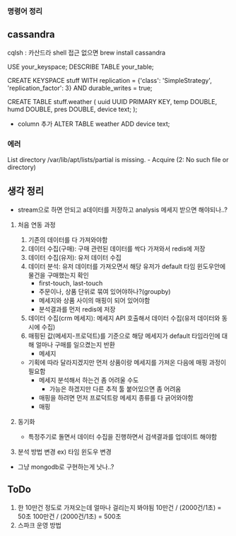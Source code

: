 ### 명령어 정리

## cassandra

cqlsh <host> <port> : 카산드라 shell 접근 없으면 brew install cassandra

USE your_keyspace;
DESCRIBE TABLE your_table;

CREATE KEYSPACE stuff
WITH replication = {'class': 'SimpleStrategy', 'replication_factor': 3}
AND durable_writes = true;

CREATE TABLE stuff.weather (
uuid UUID PRIMARY KEY,
temp DOUBLE,
humd DOUBLE,
pres DOUBLE,
device text;
);

- column 추가
  ALTER TABLE weather ADD device text;

### 에러

List directory /var/lib/apt/lists/partial is missing. - Acquire (2: No such file or directory)

## 생각 정리

- stream으로 하면 안되고 a데이터를 저장하고 analysis 메세지 받으면 해야되나..?

1. 처음 연동 과정

   1. 기존의 데이터를 다 가져와야함
   1. 데이터 수집(구매): 구매 관련된 데이터를 싹다 가져와서 redis에 저장
   1. 데이터 수집(유저): 유저 데이터 수집
   1. 데이터 분석: 유저 데이터를 가져오면서 해당 유저가 default 타임 윈도우안에 물건을 구매했는지 확인
      - first-touch, last-touch
      - 주문이나, 상품 단위로 묶여 있어야하나?(groupby)
      - 메세지와 상품 사이의 매핑이 되어 있어야함
      - 분석결과를 먼저 redis에 저장
   1. 데이터 수집(crm 메세지): 메세지 API 호출해서 데이터 수집(유저 데이터와 동시에 수집)
   1. 매핑된 값(메세지-프로덕트)를 기준으로 해당 메세지가 default 타임라인에 대해 얼마나 구매를 일으켰는지 반환
      - 메세지

   - 기획에 따라 달라지겠지만 먼저 상품이랑 메세지를 가져온 다음에 매핑 과정이 필요함
     - 메세지 분석해서 하는건 좀 어려울 수도
       - 가능은 하겠지만 다른 추적 툴 붙어있으면 좀 어려움
     - 매핑을 하려면 먼저 프로덕트랑 메세지 종류를 다 긁어와야함
     - 매핑

2. 동기화
   - 특정주기로 돌면서 데이터 수집을 진행하면서 검색결과를 업데이트 해야함
3. 분석 방법 변경
   ex) 타임 윈도우 변경

- 그냥 mongodb로 구현하는게 낫나..?

## ToDo

1. 한 10만건 정도로 가져오는데 얼마나 걸리는지 봐야됨
   10만건 / (2000건/1초) = 50초
   100만건 / (2000건/1초) = 500초
2. 스파크 운영 방법
